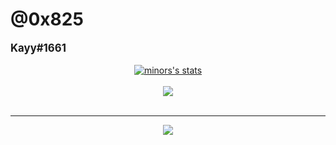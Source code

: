 # @0x825
<div style='font-size:1.2em'>
	<b>Kayy#1661</b>
	<br>

</div>

<br>

<center>
<a href="https://github.com/minors">
  <img align="center" src="https://github-readme-stats.vercel.app/api?username=minors&show_icons=true&include_all_commits=true&show_icons=true&title_color=fff&icon_color=79ff97&text_color=9f9f9f&bg_color=151515" alt="minors's stats" />
</a>
<br><br>
<a href="https://github.com/minors?tab=repositories">
  <img align="center" src="https://github-readme-stats.vercel.app/api/top-langs/?username=minors&langs_count=8&layout=compact&show_icons=true&title_color=fff&icon_color=79ff97&text_color=9f9f9f&bg_color=151515" />
</a>
<br>
<br>
<hr>

<img src="https://komarev.com/ghpvc/?username=minors&style=flat-square">

</center>
